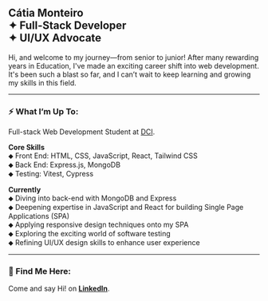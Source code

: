 ## Cátia Monteiro <br>✦  Full-Stack Developer <br>✦ UI/UX Advocate  <br>


Hi, and welcome to my journey—from senior to junior! After many rewarding years in Education, I've made an exciting career shift into web development. It's been such a blast so far, and I can’t wait to keep learning and growing my skills in this field.
<br>

---

### ⚡ What I’m Up To:
Full-stack Web Development Student at [DCI](https://start.digitalcareerinstitute.org).   

**Core Skills**                             
⬥ Front End: HTML, CSS, JavaScript, React, Tailwind CSS              
⬥ Back End: Express.js, MongoDB             
⬥ Testing: Vitest, Cypress            

**Currently**                    
⬥ Diving into back-end with MongoDB and Express            
⬥ Deepening expertise in JavaScript and React for building Single Page Applications (SPA)                   
⬥ Applying responsive design techniques onto my SPA                    
⬥ Exploring the exciting world of software testing                       
⬥ Refining UI/UX design skills to enhance user experience                       

---

### 📍 Find Me Here:

Come and say Hi! on **[LinkedIn](https://www.linkedin.com/in/catiamonteirov/)**.   
